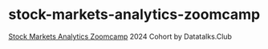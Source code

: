 # stock-markets-analytics-zoomcamp
[Stock Markets Analytics Zoomcamp](https://github.com/DataTalksClub/stock-markets-analytics-zoomcamp/tree/main) 2024 Cohort by Datatalks.Club
